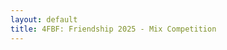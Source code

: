 ```yaml
---
layout: default
title: 4FBF: Friendship 2025 - Mix Competition
---
```


<div id="ff-compose"></div>
<script async defer src="https://formfacade.com/include/116750935529585315495/form/1FAIpQLSdDiK6oSDojGhLfULFWhIxKTFBCKsjkQNinuuUxfORsz2VKQw/classic.js?div=ff-compose"></script>